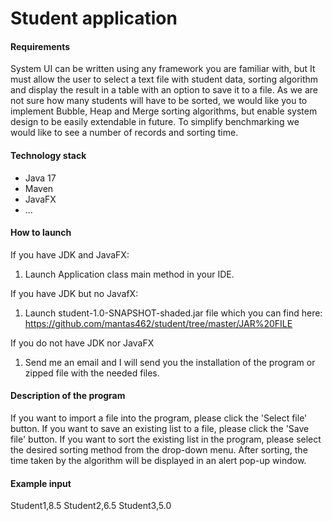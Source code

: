 # Student application

#### Requirements

System UI can be written using any framework you are familiar with, but It must allow the user to select a text file with student data, sorting algorithm and display the result in a table with an option to save it to a file. As we are not sure how many students will have to be sorted, we would like you to implement Bubble, Heap and Merge sorting algorithms, but enable system design to be easily extendable in future. To simplify benchmarking we would like to see a number of records and sorting time.

#### Technology stack

- Java 17
- Maven 
- JavaFX
- ...

#### How to launch

If you have JDK and JavaFX:
1. Launch Application class main method in your IDE.

If you have JDK but no JavafX:
1. Launch student-1.0-SNAPSHOT-shaded.jar file which you can find here: https://github.com/mantas462/student/tree/master/JAR%20FILE

If you do not have JDK nor JavaFX
1. Send me an email and I will send you the installation of the program or zipped file with the needed files.


#### Description of the program

If you want to import a file into the program, please click the 'Select file' button.
If you want to save an existing list to a file, please click the 'Save file' button.
If you want to sort the existing list in the program, please select the desired sorting method from the drop-down menu.
After sorting, the time taken by the algorithm will be displayed in an alert pop-up window.

#### Example input
Student1,8.5
Student2,6.5
Student3,5.0

